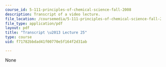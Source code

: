 ```yaml
---
course_id: 5-111-principles-of-chemical-science-fall-2008
description: Transcript of a video lecture.
file_location: /coursemedia/5-111-principles-of-chemical-science-fall-2008/f71782bbdad41f00770e5f164f2d31ab_5-111F08-L25.pdf
file_type: application/pdf
layout: pdf
title: "Transcript \u2013 Lecture 25"
type: course
uid: f71782bbdad41f00770e5f164f2d31ab

---
```

None